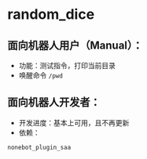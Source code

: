 # random_dice

## 面向机器人用户（Manual）：
* 功能：测试指令，打印当前目录
* 唤醒命令
`/pwd`

## 面向机器人开发者：
* 开发进度：基本上可用，且不再更新
* 依赖：
```commandline
nonebot_plugin_saa
```